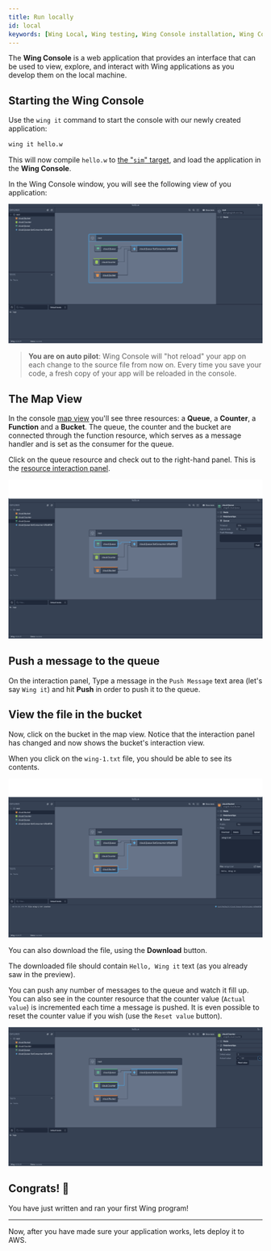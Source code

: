```yaml
---
title: Run locally
id: local
keywords: [Wing Local, Wing testing, Wing Console installation, Wing Console usage, Wing Console setup]
---
```


The **Wing Console** is a web application that provides an interface that can be used to view, explore, and interact with Wing applications as you develop them on the local machine.

## Starting the Wing Console

Use the `wing it` command to start the console with our newly created application:

```sh
wing it hello.w
```

This will now compile `hello.w` to [the "`sim`" target](../concepts/simulator),
and load the application in the **Wing Console**.

In the Wing Console window, you will see the following view of you application:

![Wing Console desktop application view](./console-app.png 'Wing Console')

> **You are on auto pilot**: Wing Console will "hot reload" your app on each change to 
> the source file from now on. Every time you save your code, a fresh copy of your
> app will be reloaded in the console.

## The Map View

In the console [map view](../06-tools/02-wing-console.md#map-view) you'll see three resources: a **Queue**, a **Counter**, a **Function** and a **Bucket**. The queue, the counter and the bucket are connected through the function resource, which serves as a message handler and is set as the consumer for the queue.

Click on the queue resource and check out to the right-hand panel. This is the [resource interaction panel](../tools/wing-console#interact-with-your-wing-application).

![Queue resource view in Wing Console](./console-queue.png 'Queue resource')

## Push a message to the queue

On the interaction panel, Type a message in the `Push Message` text area (let's say `Wing it`) and hit **Push** in order to push it to the queue.

## View the file in the bucket

Now, click on the bucket in the map view. Notice that the interaction panel has changed and now shows the bucket's interaction view.

When you click on the `wing-1.txt` file, you should be able to see its contents.

![Bucket resource view in Wing Console](./console-bucket-1.png 'Bucket resource')

You can also download the file, using the **Download** button.

The downloaded file should contain `Hello, Wing it` text (as you already saw in the preview).

You can push any number of messages to the queue and watch it fill up. You can also see in the counter resource that the counter value (`Actual value`) is incremented each time a message is pushed. It is even possible to reset the counter value if you wish (use the `Reset value` button).

![Counter resource view in Wing Console](./console-counter.png 'Counter resource')

## Congrats! :clap:

You have just written and ran your first Wing program!

---

Now, after you have made sure your application works, lets deploy it to AWS.
